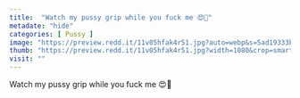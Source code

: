 ```yaml
---
title:  "Watch my pussy grip while you fuck me 😍🥰"
metadate: "hide"
categories: [ Pussy ]
image: "https://preview.redd.it/11v05hfak4r51.jpg?auto=webp&s=5ad19333bd6c3fbcea0ff2dee0ab2085f79af481"
thumb: "https://preview.redd.it/11v05hfak4r51.jpg?width=1080&crop=smart&auto=webp&s=e5391d25ce9c2bf05ed3a93bf812dc952c7b80b4"
visit: ""
---
```

Watch my pussy grip while you fuck me 😍🥰
